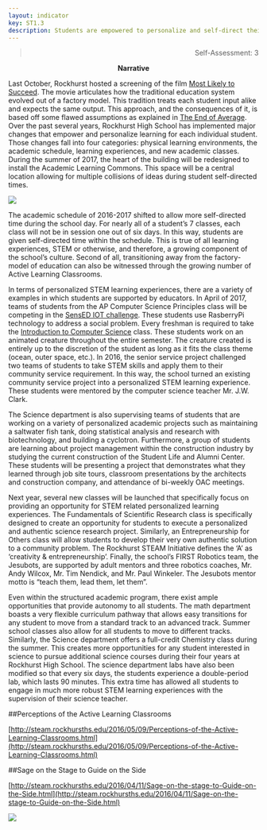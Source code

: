 ```yaml
---
layout: indicator
key: ST1.3
description: Students are empowered to personalize and self-direct their STEM learning experiences supported by STEM educators who facilitate their learning.
---
```

<blockquote align="right"> Self-Assessment: 3</blockquote>
<p align="center">
<b>Narrative</b>
</p>

Last October, Rockhurst hosted a screening of the film [Most Likely to Succeed](http://steam.rockhursths.edu/2016/10/06/MLTS.html). The movie articulates how the traditional education system evolved out of a factory model. This tradition treats each student input alike and expects the same output. This approach, and the consequences of it, is based off some flawed assumptions as explained in [The End of Average](http://www.toddrose.com/endofaverage/). Over the past several years, Rockhurst High School has implemented major changes that empower and personalize learning for each individual student.  Those changes fall into four categories: physical learning environments, the academic schedule, learning experiences, and new academic classes. During the summer of 2017, the heart of the building will be redesigned to install the Academic Learning Commons. This space will be a central location allowing for multiple collisions of ideas during student self-directed times.

<div class="flex-wrapper">
  <img src="{{ site.baseurl }}/img/indicators/st1.3a.jpg">
</div>

The academic schedule of 2016-2017 shifted to allow more self-directed time during the school day. For nearly all of a student’s 7 classes, each class will not be in session one out of six days. In this way, students are given self-directed time within the schedule. This is true of all learning experiences, STEM or otherwise, and therefore, a growing component of the school’s culture. Second of all, transitioning away from the factory-model of education can also be witnessed through the growing number of Active Learning Classrooms. 

In terms of personalized STEM learning experiences, there are a variety of examples in which students are supported by educators. In April of 2017, teams of students from the AP Computer Science Principles class will be competing in the [SensED IOT challenge](http://www.kcsocialinnovation.org/sensed/). These students use RasberryPi technology to address a social problem. Every freshman is required to take the [Introduction to Computer Science](http://steam.rockhursths.edu/2016/07/01/Intro-to-CS-Down.html) class. These students work on an animated creature throughout the entire semester. The creature created is entirely up to the discretion of the student as long as it fits the class theme (ocean, outer space, etc.). In 2016, the senior service project challenged two teams of students to take STEM skills and apply them to their community service requirement. In this way, the school turned an existing community service project into a personalized STEM learning experience. These students were mentored by the computer science teacher Mr. J.W. Clark.

The Science department is also supervising teams of students that are working on a variety of personalized academic projects such as maintaining a saltwater fish tank, doing statistical analysis and research with biotechnology, and building a cyclotron. Furthermore, a group of students are learning about project management within the construction industry by studying the current construction of the Student Life and Alumni Center. These students will be presenting a project that demonstrates what they learned through job site tours, classroom presentations by the architects and construction company, and attendance of bi-weekly OAC meetings. 

Next year, several new classes will be launched that specifically focus on providing an opportunity for STEM related personalized learning experiences. The Fundamentals of Scientific Research class is specifically designed to create an opportunity for students to execute a personalized and authentic science research project. Similarly, an Entrepreneurship for Others class will allow students to develop their very own authentic solution to a community problem. The Rockhurst STEAM Initiative defines the ‘A’ as ‘creativity & entrepreneurship’. Finally, the school’s FIRST Robotics team, the Jesubots, are supported by adult mentors and three robotics coaches, Mr. Andy Wilcox, Mr. Tim Nendick, and Mr. Paul Winkeler. The Jesubots mentor motto is “teach them, lead them, let them”. 


Even within the structured academic program, there exist ample opportunities that provide autonomy to all students. The math department boasts a very flexible curriculum pathway that allows easy transitions for any student to move from a standard track to an advanced track. Summer school classes also allow for all students to move to different tracks. Similarly, the Science department offers a full-credit Chemistry class during the summer. This creates more opportunities for any student interested in science to pursue additional science courses during their four years at Rockhurst High School. The science department labs have also been modified so that every six days, the students experience a double-period lab, which lasts 90 minutes. This extra time has allowed all students to engage in much more robust STEM learning experiences with the supervision of their science teacher.


##Perceptions of the Active Learning Classrooms

[http://steam.rockhursths.edu/2016/05/09/Perceptions-of-the-Active-Learning-Classrooms.html](http://steam.rockhursths.edu/2016/05/09/Perceptions-of-the-Active-Learning-Classrooms.html)



##Sage on the Stage to Guide on the Side

[http://steam.rockhursths.edu/2016/04/11/Sage-on-the-stage-to-Guide-on-the-Side.html](http://steam.rockhursths.edu/2016/04/11/Sage-on-the-stage-to-Guide-on-the-Side.html)

<div class="flex-wrapper">
  <img src="{{ site.baseurl }}/img/indicators/st1.3b.jpg">
</div>
